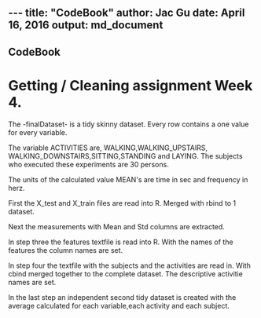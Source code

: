 
--- title: "CodeBook"
 author: Jac Gu
 date: April 16, 2016 
 output: md_document
---

## CodeBook
#  Getting / Cleaning assignment Week 4.
The -finalDataset- is a tidy skinny dataset.
Every row contains a one value for every variable.

The variable ACTIVITIES are, WALKING,WALKING_UPSTAIRS,
WALKING_DOWNSTAIRS,SITTING,STANDING and LAYING.
The subjects who executed these experiments are 30 persons.

The units of the calculated value MEAN's are time in sec and frequency in herz. 

First the X_test and X_train files are read into R.
Merged with rbind to 1 dataset.

Next the measurements with Mean and Std columns are extracted.

In step three the features textfile is read into R.
With the names of the features the column names are set.

In step four the textfile with the subjects and the activities 
are read in. With cbind merged together to the complete dataset. The descriptive activitie names are set.

In the last step an independent second tidy dataset is created with the average calculated for each variable,each activity and each subject.


